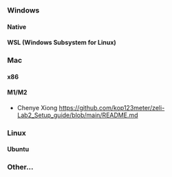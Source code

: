 ### Windows
#### Native
#### WSL (Windows Subsystem for Linux)
### Mac
#### x86
#### M1/M2
- Chenye Xiong https://github.com/kop123meter/zeli-Lab2_Setup_guide/blob/main/README.md
### Linux
#### Ubuntu
### Other...

